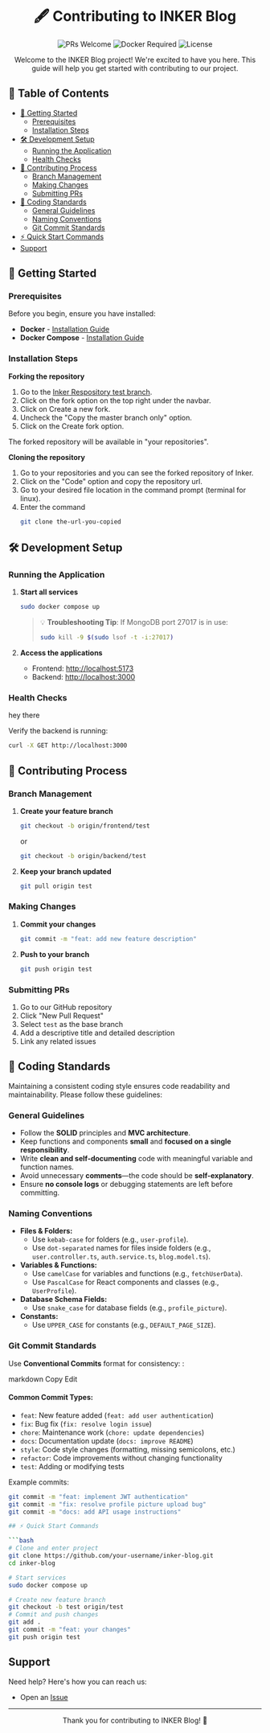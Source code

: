 <div align="center">

# 🖋️ Contributing to INKER Blog

<p align="center">
  <img src="https://img.shields.io/badge/PRs-welcome-brightgreen.svg?style=flat-square" alt="PRs Welcome" />
  <img src="https://img.shields.io/badge/docker-required-blue.svg?style=flat-square" alt="Docker Required" />
  <img src="https://img.shields.io/badge/license-MIT-orange.svg?style=flat-square" alt="License" />
</p>

Welcome to the INKER Blog project! We're excited to have you here. This guide will help you get started with contributing to our project.

</div>

## 📑 Table of Contents

- [🚀 Getting Started](#-getting-started)
  - [Prerequisites](#prerequisites)
  - [Installation Steps](#installation-steps)
- [🛠️ Development Setup](#️-development-setup)
  - [Running the Application](#running-the-application)
  - [Health Checks](#health-checks)
- [📝 Contributing Process](#-contributing-process)
  - [Branch Management](#branch-management)
  - [Making Changes](#making-changes)
  - [Submitting PRs](#submitting-prs)
- [🚀 Coding Standards](#-coding-standards)
  - [General Guidelines](#general-guidelines)
  - [Naming Conventions](#naming-conventions)
  - [Git Commit Standards](#naming-conventions)
- [⚡ Quick Start Commands](#-quick-start-commands)
- [Support](#-support)

## 🚀 Getting Started

### Prerequisites

Before you begin, ensure you have installed:

- **Docker** - [Installation Guide](https://docs.docker.com/engine/install)
- **Docker Compose** - [Installation Guide](https://docs.docker.com/compose/install/linux)

### Installation Steps

**Forking the repository**


1. Go to the [Inker Respository test branch](https://github.com/TheByteFlow/Inker/tree/test).
2. Click on the fork option on the top right under the navbar.
3. Click on Create a new fork.
4. Uncheck the "Copy the master branch only" option.
5. Click on the Create fork option.

The forked repository will be available in "your repositories".


**Cloning the repository**


1. Go to your repositories and you can see the forked repository of Inker.
2. Click on the "Code" option and copy the repository url.
3. Go to your desired file location in the command prompt (terminal for linux).
4. Enter the command
    ```bash
   git clone the-url-you-copied
   ```

## 🛠️ Development Setup

### Running the Application

1. **Start all services**
   ```bash
   sudo docker compose up
   ```

   > 💡 **Troubleshooting Tip**: If MongoDB port 27017 is in use:
   > ```bash
   > sudo kill -9 $(sudo lsof -t -i:27017)
   > ```

2. **Access the applications**
   - Frontend: [http://localhost:5173](http://localhost:5173)
   - Backend: [http://localhost:3000](http://localhost:3000)

### Health Checks






hey there 


Verify the backend is running:
```bash
curl -X GET http://localhost:3000
```

## 📝 Contributing Process

### Branch Management

1. **Create your feature branch**
   ```bash
   git checkout -b origin/frontend/test
   ```
   or 

    ```bash
   git checkout -b origin/backend/test
   ```

2. **Keep your branch updated**
   ```bash
   git pull origin test
   ```

### Making Changes

1. **Commit your changes**
   ```bash
   git commit -m "feat: add new feature description"
   ```

2. **Push to your branch**
   ```bash
   git push origin test
   ```

### Submitting PRs

1. Go to our GitHub repository
2. Click "New Pull Request"
3. Select `test` as the base branch
4. Add a descriptive title and detailed description
5. Link any related issues

## 🚀 Coding Standards

Maintaining a consistent coding style ensures code readability and maintainability. Please follow these guidelines:

### General Guidelines

- Follow the **SOLID** principles and **MVC architecture**.
- Keep functions and components **small** and **focused on a single responsibility**.
- Write **clean and self-documenting** code with meaningful variable and function names.
- Avoid unnecessary **comments**—the code should be **self-explanatory**.
- Ensure **no console logs** or debugging statements are left before committing.

### Naming Conventions

- **Files & Folders:**
  - Use `kebab-case` for folders (e.g., `user-profile`).
  - Use `dot-separated` names for files inside folders (e.g., `user.controller.ts`, `auth.service.ts`, `blog.model.ts`).
- **Variables & Functions:**
  - Use `camelCase` for variables and functions (e.g., `fetchUserData`).
  - Use `PascalCase` for React components and classes (e.g., `UserProfile`).
- **Database Schema Fields:**
  - Use `snake_case` for database fields (e.g., `profile_picture`).
- **Constants:**
  - Use `UPPER_CASE` for constants (e.g., `DEFAULT_PAGE_SIZE`).

### Git Commit Standards

Use **Conventional Commits** format for consistency:
<type>: <message>

markdown
Copy
Edit
#### Common Commit Types:
- `feat`: New feature added (`feat: add user authentication`)
- `fix`: Bug fix (`fix: resolve login issue`)
- `chore`: Maintenance work (`chore: update dependencies`)
- `docs`: Documentation update (`docs: improve README`)
- `style`: Code style changes (formatting, missing semicolons, etc.)
- `refactor`: Code improvements without changing functionality
- `test`: Adding or modifying tests

Example commits:
```bash
git commit -m "feat: implement JWT authentication"
git commit -m "fix: resolve profile picture upload bug"
git commit -m "docs: add API usage instructions"

## ⚡ Quick Start Commands

```bash
# Clone and enter project
git clone https://github.com/your-username/inker-blog.git
cd inker-blog

# Start services
sudo docker compose up

# Create new feature branch
git checkout -b test origin/test
# Commit and push changes
git add .
git commit -m "feat: your changes"
git push origin test
```

## Support

Need help? Here's how you can reach us:
- Open an [Issue](https://github.com/your-username/inker-blog/issues)

---

<div align="center">

Thank you for contributing to INKER Blog! 🎉

</div>
